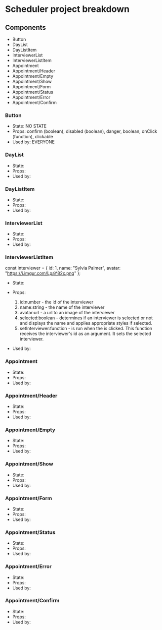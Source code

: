 # Scheduler project breakdown

## Components

- Button
- DayList
- DayListItem
- InterviewerList
- InterviewerListItem
- Appointment
- Appointment/Header
- Appointment/Empty
- Appointment/Show
- Appointment/Form
- Appointment/Status
- Appointment/Error
- Appointment/Confirm

### Button

- State: NO STATE
- Props: confirm (boolean), disabled (boolean), danger, boolean, onClick (function), clickable
- Used by: EVERYONE

### DayList

- State:
- Props:
- Used by:

### DayListItem

- State:
- Props:
- Used by:

### InterviewerList

- State:
- Props:
- Used by:

### InterviewerListItem

const interviewer = {
  id: 1,
  name: "Sylvia Palmer",
  avatar: "https://i.imgur.com/LpaY82x.png"
};

- State:
- Props:
  1. id:number - the id of the interviewer
  2. name:string - the name of the interviewer
  3. avatar:url - a url to an image of the interviewer
  4. selected:boolean - determines if an interviewer is selected or not and displays the name and applies appropriate styles if selected.
  5. setInterviewer:function - is run when the <InterviewerListItem> is clicked. This function receives the interviewer's id as an argument. It sets the selected interviewer.

- Used by:

### Appointment

- State:
- Props:
- Used by:

### Appointment/Header

- State:
- Props:
- Used by:

### Appointment/Empty

- State:
- Props:
- Used by:

### Appointment/Show

- State:
- Props:
- Used by:

### Appointment/Form

- State:
- Props:
- Used by:

### Appointment/Status

- State:
- Props:
- Used by:

### Appointment/Error

- State:
- Props:
- Used by:

### Appointment/Confirm

- State:
- Props:
- Used by: